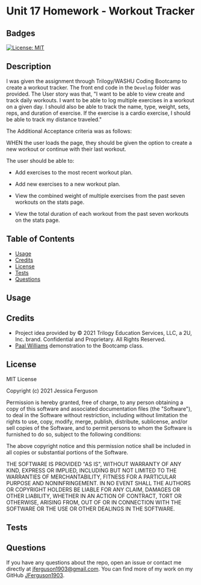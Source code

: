 # Unit 17 Homework - Workout Tracker

## Badges

[![License: MIT](https://img.shields.io/badge/License-MIT-yellow.svg)](https://opensource.org/licenses/MIT)

## Description

I was given the assignment through Trilogy/WASHU Coding Bootcamp to create a workout tracker.  The front end code in the ```Develop``` folder was provided.  The User story was that, "I want to be able to view create and track daily workouts. I want to be able to log multiple exercises in a workout on a given day. I should also be able to track the name, type, weight, sets, reps, and duration of exercise. If the exercise is a cardio exercise, I should be able to track my distance traveled."

The Additional Acceptance criteria was as follows:

WHEN the user loads the page, they should be given the option to create a new workout or continue with their last workout.

The user should be able to:

- Add exercises to the most recent workout plan.

- Add new exercises to a new workout plan.

- View the combined weight of multiple exercises from the past seven workouts on the stats page.

- View the total duration of each workout from the past seven workouts on the stats page.

## Table of Contents

  * [Usage](#usage)
  * [Credits](#credits)
  * [License](#license)
  * [Tests](#tests)
  * [Questions](#questions)

## Usage

<!-- [Click here](https://calm-river-53292.herokuapp.com/) to access the deployed application pictured below. Enjoy your burger!

![ScreenShotOfEatdaBurger](https://user-images.githubusercontent.com/72481828/107905874-58d0b000-6f15-11eb-858a-7707a41f8a14.png)
 -->
## Credits

* Project idea provided by © 2021 Trilogy Education Services, LLC, a 2U, Inc. brand. Confidential and Proprietary. All Rights Reserved.
* [Paal Williams](https://github.com/paalwilliams) demonstration to the Bootcamp class.
<!-- * [Heroku](https://www.heroku.com/)
* [Bootstrap](https://getbootstrap.com/docs/4.6/getting-started/introduction/)
* Code derived from Trilogy Unit 13 - Activities - 17 that was taught and worked on in class.
* [Burger Image](https://www.pngitem.com/middle/Thhom_transparent-background-burger-png-png-download/) was altered to be transparent.
 -->
## License

MIT License

Copyright (c) 2021 Jessica Ferguson

Permission is hereby granted, free of charge, to any person obtaining a copy
of this software and associated documentation files (the "Software"), to deal
in the Software without restriction, including without limitation the rights
to use, copy, modify, merge, publish, distribute, sublicense, and/or sell
copies of the Software, and to permit persons to whom the Software is
furnished to do so, subject to the following conditions:

The above copyright notice and this permission notice shall be included in all
copies or substantial portions of the Software.

THE SOFTWARE IS PROVIDED "AS IS", WITHOUT WARRANTY OF ANY KIND, EXPRESS OR
IMPLIED, INCLUDING BUT NOT LIMITED TO THE WARRANTIES OF MERCHANTABILITY,
FITNESS FOR A PARTICULAR PURPOSE AND NONINFRINGEMENT. IN NO EVENT SHALL THE
AUTHORS OR COPYRIGHT HOLDERS BE LIABLE FOR ANY CLAIM, DAMAGES OR OTHER
LIABILITY, WHETHER IN AN ACTION OF CONTRACT, TORT OR OTHERWISE, ARISING FROM,
OUT OF OR IN CONNECTION WITH THE SOFTWARE OR THE USE OR OTHER DEALINGS IN THE
SOFTWARE.

## Tests

<!-- The deployed application was tested for mobile resposivness with positive results.  The console log was also reviewed throught out the build process and after deployment through Heroku to address any issues that arose. -->

## Questions

If you have any questions about the repo, open an issue or contact me directly at jferguson1903@gmail.com. You can find more of my work on my GitHub [JFerguson1903](https://github.com/JFerguson1903).